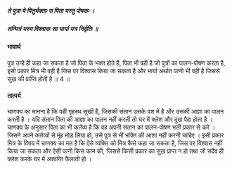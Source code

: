##### ते पुत्रा ये पितुर्भक्ताः स पिता यस्तु पोषकः ।
##### तन्मित्रं यस्य विश्वासः सा भार्या यत्र निर्वृतिः ॥

#### भावार्थ

पुत्र उन्हें ही कहा जा सकता है जो पिता के भक्त होते हैं, पिता भी वही है जो पुत्रों का पालन-पोषण करता है, इसी प्रकार मित्र भी वही है जिस पर विश्वास किया जा सकता है और भार्या अर्थात पत्नी भी वही है जिससे सुख की प्राप्ति होती है ॥ 4 ॥

#### तात्पर्य

चाणक्य का मानना है कि वही गृहस्थ सुखी है, जिसकी संतान उसके वश में है और उसकी आज्ञा का पालन करती है । यदि संतान पिता की आज्ञा का पालन नहीं करती तो घर में क्लेश और दुख पैदा होता है । चाणक्य के अनुसार पिता का भी कर्तव्य है कि वह अपनी संतान का पालन-पोषण भली प्रकार से करे । जिसने अपने कर्तव्यों से मुंह मोड़ लिया हो, उसे पुत्र से भी भक्ति की आशा नहीं करनी चाहिए । इसी प्रकार मित्र के विषय में चाणक्य का मत है कि ऐसे व्यक्ति को मित्र कैसे कहा जा सकता है, जिस पर विश्वास नहीं किया जा सकता और ऐसी पत्नी किस काम की, जिससे किसी प्रकार का सुख प्राप्त न हो तथा जो सदैव ही क्लेश करके घर में अशान्ति फैलाती हो ।